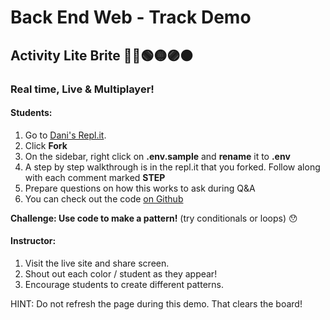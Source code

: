 # Back End Web - Track Demo

## Activity Lite Brite 🔴🔵🟢🟡🟣🟠

### Real time, Live & Multiplayer!


#### Students:

1. Go to [Dani's Repl.it](https://repl.it/@droxey/litebrite-client#main.py).
2. Click **Fork**
3. On the sidebar, right click on **.env.sample** and **rename** it to **.env**
4. A step by step walkthrough is in the repl.it that you forked. Follow along with each comment marked **STEP**
5. Prepare questions on how this works to ask during Q&A
6. You can check out the code [on Github](https://github.com/droxey/litebrite)

**Challenge: Use code to make a pattern!** (try conditionals or loops) 😯


#### Instructor:

<!-- https://litebrite.live -->

1. Visit the live site and share screen.
2. Shout out each color / student as they appear!
3. Encourage students to create different patterns.

HINT: Do not refresh the page during this demo. That clears the board!


